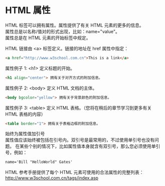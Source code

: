 <!-- HTMLshuxing.md --- 
;; 
;; Description: 
;; Author: Hongyi Wu(吴鸿毅)
;; Email: wuhongyi@qq.com 
;; Created: 五 6月 16 17:07:07 2017 (+0800)
;; Last-Updated: 五 6月 16 17:07:43 2017 (+0800)
;;           By: Hongyi Wu(吴鸿毅)
;;     Update #: 1
;; URL: http://wuhongyi.cn -->

# HTML 属性

HTML 标签可以拥有属性。属性提供了有关 HTML 元素的更多的信息。  
属性总是以名称/值对的形式出现，比如：name="value"。  
属性总是在 HTML 元素的开始标签中规定。  

HTML 链接由 \<a\> 标签定义。链接的地址在 href 属性中指定：  
```html
<a href="http://www.w3school.com.cn">This is a link</a>

```

属性例子 1:
\<h1\> 定义标题的开始。  
```html
<h1 align="center"> 拥有关于对齐方式的附加信息。
```

属性例子 2:
\<body\> 定义 HTML 文档的主体。  
```html
<body bgcolor="yellow"> 拥有关于背景颜色的附加信息。
```

属性例子 3:
\<table\> 定义 HTML 表格。（您将在稍后的章节学习到更多有关 HTML 表格的内容）  
```html
<table border="1"> 拥有关于表格边框的附加信息。
```

始终为属性值加引号  
属性值应该始终被包括在引号内。双引号是最常用的，不过使用单引号也没有问题。
在某些个别的情况下，比如属性值本身就含有双引号，那么您必须使用单引号，例如：  
```html
name='Bill "HelloWorld" Gates'
```

 HTML 参考手册提供了每个 HTML 元素可使用的合法属性的完整列表： http://www.w3school.com.cn/tags/index.asp


<!-- HTMLshuxing.md ends here -->

